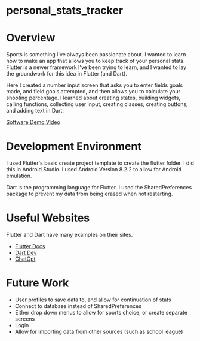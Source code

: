 # personal_stats_tracker

# Overview

Sports is something I've always been passionate about. I wanted to learn 
how to make an app that allows you to keep track of your personal stats. Flutter is a
newer framework I've been trying to learn, and I wanted to lay the groundwork for this idea
in Flutter (and Dart).

Here I created a number input screen that asks you to enter fields goals made, and field goals attempted,
and then allows you to calculate your shooting percentage. I learned about creating states, building widgets, calling functions, collecting
user input, creating classes, creating buttons, and adding text in Dart.

[Software Demo Video](https://youtu.be/6tIJdPUmhKc)

# Development Environment

I used Flutter's basic create project template to create the flutter folder.
I did this in Android Studio. I used Android Version 8.2.2 to allow for Android emulation.

Dart is the programming language for Flutter. I used the SharedPreferences package to prevent 
my data from being erased when hot restarting. 

# Useful Websites

Flutter and Dart have many examples on their sites.
* [Flutter Docs](https://docs.flutter.dev/)
* [Dart Dev](https://dart.dev/docs)
* [ChatGpt](https://chatgpt.com)

# Future Work

* User profiles to save data to, and allow for continuation of stats
* Connect to database instead of SharedPreferences
* Either drop down menus to allow for sports choice, or create separate screens
* Login 
* Allow for importing data from other sources (such as school league)
